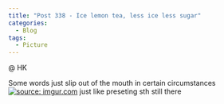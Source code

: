 ```yaml
---
title: "Post 338 - Ice lemon tea, less ice less sugar"
categories:
  - Blog
tags:
  - Picture
---
```


@ HK

Some words just slip out of the mouth in certain circumstances
<a href="https://imgur.com/bM5EdPD"><img src="https://i.imgur.com/bM5EdPD.jpg" title="source: imgur.com" /></a>
just like preseting sth still there



<script src="https://utteranc.es/client.js"
        repo="serendipityinlife/serendipityinlife.github.io"
        issue-term="pathname"
        theme="github-light"
        crossorigin="anonymous"
        async>
</script>


